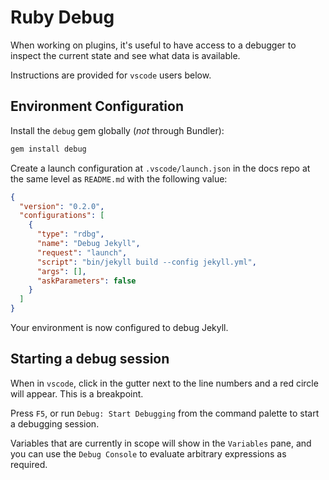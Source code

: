 # Ruby Debug

When working on plugins, it's useful to have access to a debugger to inspect the current state and see what data is available.

Instructions are provided for `vscode` users below.

## Environment Configuration

Install the `debug` gem globally (_not_ through Bundler):

```bash
gem install debug
```

Create a launch configuration at `.vscode/launch.json` in the docs repo at the same level as `README.md` with the following value:

```json
{
  "version": "0.2.0",
  "configurations": [
    {
      "type": "rdbg",
      "name": "Debug Jekyll",
      "request": "launch",
      "script": "bin/jekyll build --config jekyll.yml",
      "args": [],
      "askParameters": false
    }
  ]
}
```

Your environment is now configured to debug Jekyll.

## Starting a debug session

When in `vscode`, click in the gutter next to the line numbers and a red circle will appear. This is a breakpoint.

Press `F5`, or run `Debug: Start Debugging` from the command palette to start a debugging session.

Variables that are currently in scope will show in the `Variables` pane, and you can use the `Debug Console` to evaluate arbitrary expressions as required.
